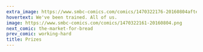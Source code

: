 ```yaml
---
extra_image: https://www.smbc-comics.com/comics/1470322176-20160804after.png
hovertext: We've been trained. All of us.
image: https://www.smbc-comics.com/comics/1470322161-20160804.png
next_comic: the-market-for-bread
prev_comic: working-hard
title: Prizes
---
```


